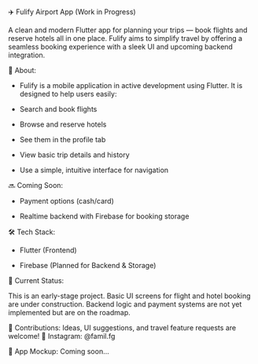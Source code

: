 ✈️ Fulify Airport App (Work in Progress)

A clean and modern Flutter app for planning your trips — book flights and reserve hotels all in one place. Fulify aims to simplify travel by offering a seamless booking experience with a sleek UI and upcoming backend integration.

📱 About:

- Fulify is a mobile application in active development using Flutter. It is designed to help users easily:

- Search and book flights

- Browse and reserve hotels

- See them in the profile tab

- View basic trip details and history

- Use a simple, intuitive interface for navigation

🔜 Coming Soon:


- Payment options (cash/card)

- Realtime backend with Firebase for booking storage

🛠️ Tech Stack:

- Flutter (Frontend)

- Firebase (Planned for Backend & Storage)

🚧 Current Status:

This is an early-stage project.
Basic UI screens for flight and hotel booking are under construction. Backend logic and payment systems are not yet implemented but are on the roadmap.

🤝 Contributions:
Ideas, UI suggestions, and travel feature requests are welcome!
📩 Instagram: @famil.fg

📸 App Mockup:
Coming soon…
